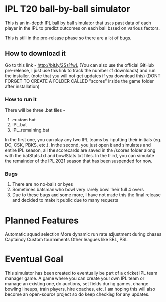 # IPL T20 ball-by-ball simulator

This is an in-depth IPL ball by ball simulator that uses past data of each player in the IPL to predict outcomes on each ball based on various factors.

This is still in the pre-release phase so there are a lot of bugs.

## How to download it
Go to this link - http://bit.ly/2Ss1fwL (You can also use the official GitHub pre-release, I just use this link to track the number of downloads) and run the installer. (note that you will not get updates if you download this)
(DONT FORGET TO CREATE A FOLDER CALLED "scores" inside the game folder after installation)

### How to run it
There will be three .bat files - 
1. custom.bat
2. IPL.bat
3. IPL_remaining.bat

In the first one, you can play any two IPL teams by inputting their initials (eg. DC, CSK, PBKS, etc.).
In the second, you just open it and simulates and entire IPL season, all the scorecards are saved in the /scores folder along with the batStats.txt and bowlStats.txt files.
In the third, you can simulate the remainder of the IPL 2021 season that has been suspended for now.

### Bugs
1. There are no no-balls or byes
2. Sometimes batsman who bowl very rarely bowl their full 4 overs
3. Due to these bugs and some more, I have not made this the final release and decided to make it public due to many requests

# Planned Features
Automatic squad selection
More dynamic run rate adjustment during chases
Captaincy
Custom tournaments
Other leagues like BBL, PSL

# Eventual Goal
This simulator has been created to eventually be part of a cricket IPL team manager game. A game where you can create your own IPL team or manage an existing one, do auctions, set fields during games, change bowling lineups, train players, hire coaches, etc. I am hoping this will also become an open-source project so do keep checking for any updates.
